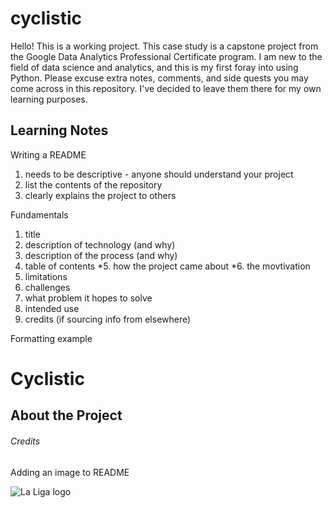 # cyclistic

Hello! This is a working project. This case study is a capstone project from the Google Data Analytics Professional Certificate program. I am new to the field of data science and analytics, and this is my first foray into using Python. Please excuse extra notes, comments, and side quests you may come across in this repository. I've decided to leave them there for my own learning purposes.
  

## Learning Notes

Writing a README 
  1. needs to be descriptive - anyone should understand your project
  2. list the contents of the repository
  3. clearly explains the project to others

Fundamentals
  1. title
  2. description of technology (and why)
  3. description of the process (and why)
  4. table of contents
  *5. how the project came about
  *6. the movtivation
  7. limitations
  8. challenges
  9. what problem it hopes to solve
  10. intended use
  11. credits (if sourcing info from elsewhere)


Formatting example
  # Cyclistic

  ## About the Project

  ###### Credits

  Adding an image to README

![La Liga logo](https://cdn.shopify.com/s/files/1/0614/3515/0504/files/Fitwarm_Yorkie_Yorkie_puppy_running_exercise_outdoors_happy_run_3c8b8426-7dbc-4f6b-b951-915c0d1d1772_480x480.jpg?v=1682318319)

